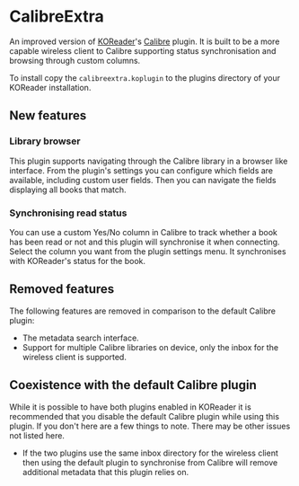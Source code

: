 # CalibreExtra

An improved version of [KOReader](https://koreader.rocks/)'s [Calibre](https://calibre-ebook.com/) plugin. It is built to be a more capable wireless client to Calibre supporting status synchronisation and browsing through custom columns.

To install copy the `calibreextra.koplugin` to the plugins directory of your KOReader installation.

## New features

### Library browser

This plugin supports navigating through the Calibre library in a browser like interface. From the plugin's settings you can configure which fields are available, including custom user fields. Then you can navigate the fields displaying all books that match.

### Synchronising read status

You can use a custom Yes/No column in Calibre to track whether a book has been read or not and this plugin will synchronise it when connecting. Select the column you want from the plugin settings menu. It synchronises with KOReader's status for the book.

## Removed features

The following features are removed in comparison to the default Calibre plugin:

* The metadata search interface.
* Support for multiple Calibre libraries on device, only the inbox for the wireless client is supported.

## Coexistence with the default Calibre plugin

While it is possible to have both plugins enabled in KOReader it is recommended that you disable the default Calibre plugin while using this plugin. If you don't here are a few things to note. There may be other issues not listed here.

* If the two plugins use the same inbox directory for the wireless client then using the default plugin to synchronise from Calibre will remove additional metadata that this plugin relies on.
